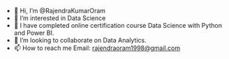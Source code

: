 - 👋 Hi, I’m @RajendraKumarOram
- 👀 I’m interested in Data Science
- 🌱 I have completed online certification course Data Science with Python and Power BI.
- 💞️ I’m looking to collaborate on Data Analytics.
- 📫 How to reach me Email: rajendraoram1998@gmail.com

<!---
RajendraKumarOram/RajendraKumarOram is a ✨ special ✨ repository because its `README.md` (this file) appears on your GitHub profile.
You can click the Preview link to take a look at your changes.
--->
